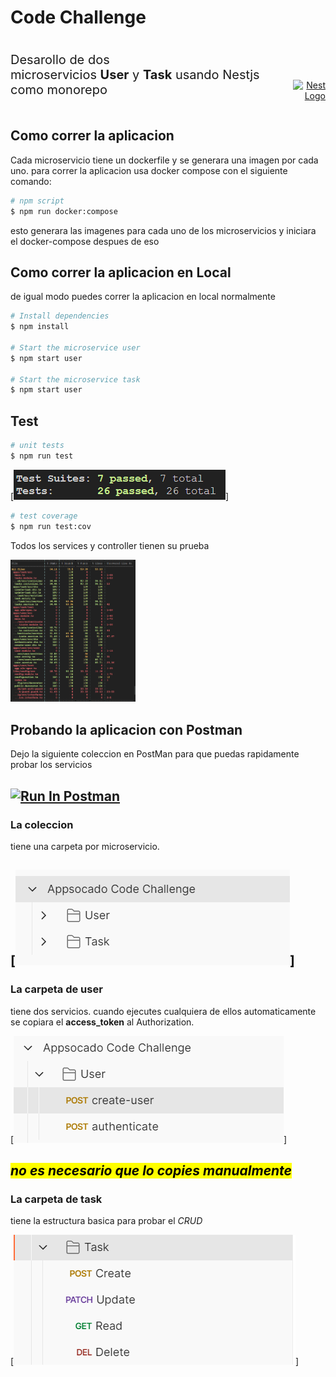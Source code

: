# Code Challenge

<div style="display:flex;align-items:flex-end;">
<p style="font-size: 20px">Desarollo de dos microservicios&nbsp;<b>User</b>&nbsp;y&nbsp;<b>Task</b>&nbsp;usando Nestjs como monorepo</p>

<p align="right" style="margin-left:auto;">
  <a href="http://nestjs.com/" target="blank"><img src="https://nestjs.com/img/logo-small.svg" width="80" alt="Nest Logo" /></a>
</p>
</div>

## Como correr la aplicacion

Cada microservicio tiene un dockerfile y se generara una imagen por cada uno.
para correr la aplicacion usa docker compose con el siguiente comando:

```bash
# npm script
$ npm run docker:compose
```

esto generara las imagenes para cada uno de los microservicios y iniciara el docker-compose despues de eso

## Como correr la aplicacion en Local

de igual modo puedes correr la aplicacion en local normalmente

```bash
# Install dependencies
$ npm install

# Start the microservice user
$ npm start user

# Start the microservice task
$ npm start user
```

## Test

```bash
# unit tests
$ npm run test
```

[<img src="test.png">]

```bash
# test coverage
$ npm run test:cov
```

Todos los services y controller tienen su prueba

<img src="cov.png" width="200" />

## Probando la aplicacion con Postman

Dejo la siguiente coleccion en PostMan para que puedas rapidamente probar los servicios

## [<img src="https://run.pstmn.io/button.svg" alt="Run In Postman" style="width: 128px; height: 32px;">](https://app.getpostman.com/run-collection/3968266-8c95f753-5973-4c1d-9bc4-4114ffddccaf?action=collection%2Ffork&source=rip_markdown&collection-url=entityId%3D3968266-8c95f753-5973-4c1d-9bc4-4114ffddccaf%26entityType%3Dcollection%26workspaceId%3D953d08df-9a33-4dd0-a219-09d80eec3642)

### La coleccion

tiene una carpeta por microservicio.

## [<img src="folders.png">]

### La carpeta de user

tiene dos servicios. cuando ejecutes cualquiera de ellos automaticamente se copiara el **access_token** al Authorization.

[<img src="user.png">]

## <mark>_no es necesario que lo copies manualmente_</mark>

### La carpeta de task

tiene la estructura basica para probar el _CRUD_

[<img src="task.png">]
